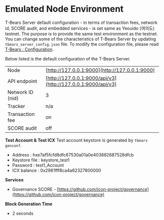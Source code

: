 # Emulated Node Environment



T-Bears Server default configuration - in terms of transaction fees, network id, SCORE audit, and embedded services - is set same as Yeouido \(여의도\) testnet. The purpose is to provide the same test environment as the testnet. You can change some of the characteristics of T-Bears Server by updating `tbears_server_config.json` file. To modify the configuration file, please read [T-Bears : Configuration](doc:tbears-configuration).

Below listed is the default configuration of the T-Bears Server.

|  |  |
| :--- | :--- |
| Node | [http://127.0.0.1:9000](http://127.0.0.1:9000) |
| API endpoint | [http://127.0.0.1:9000/api/v3](http://127.0.0.1:9000/api/v3) |
| Network ID \(nid\) | 3 |
| Tracker | n/a |
| Transaction fee | on |
| SCORE audit | off |

**Test Account & Test ICX** Test account keystore is generated by `tbears genconf`.

* Address : hxe7af5fcfd8dfc67530a01a0e403882687528dfcb
* Keystore file : keystore\_test1
* Password : test1\_Account
* ICX balance : 0x2961fff8ca4a62327800000

**Services**

* Governance SCORE - [https://github.com/icon-project/governance](https://github.com/icon-project/governance)

**Block Generation Time**

* 2 seconds

